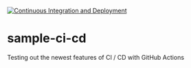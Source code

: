 [![Continuous Integration and Deployment](https://github.com/alex-enterprisenation/sample-ci-cd/actions/workflows/ci-cd.yaml/badge.svg?branch=main)](https://github.com/alex-enterprisenation/sample-ci-cd/actions/workflows/ci-cd.yaml)

# sample-ci-cd
Testing out the newest features of CI / CD with GitHub Actions
